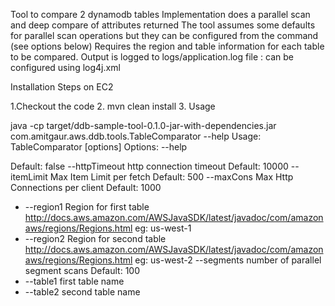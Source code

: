 Tool to compare 2 dynamodb tables
Implementation does a parallel scan and deep compare of attributes returned
The tool assumes some defaults for parallel scan operations but they can be configured from the command (see options below)
Requires the region and table information for each table to be compared.
Output is logged to logs/application.log file : can be configured using log4j.xml 


Installation Steps on EC2

1.Checkout the code
2. mvn clean install
3. Usage

java -cp target/ddb-sample-tool-0.1.0-jar-with-dependencies.jar com.amitgaur.aws.ddb.tools.TableComparator  --help
Usage: TableComparator [options]
Options:
--help

Default: false
--httpTimeout
http connection timeout
Default: 10000
--itemLimit
Max Item Limit per fetch
Default: 500
--maxCons
Max Http Connections per client
Default: 1000
* --region1
Region for first table http://docs.aws.amazon.com/AWSJavaSDK/latest/javadoc/com/amazonaws/regions/Regions.html
eg:  us-west-1
* --region2
Region for second table http://docs.aws.amazon.com/AWSJavaSDK/latest/javadoc/com/amazonaws/regions/Regions.html
eg: us-west-2
--segments
number of parallel segment scans
Default: 100
* --table1
first table name
* --table2
second table name

